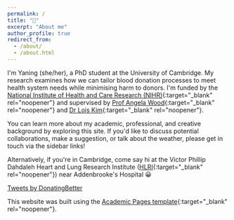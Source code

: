```yaml
---
permalink: /
title: "👋"
excerpt: "About me"
author_profile: true
redirect_from: 
  - /about/
  - /about.html
---
```


I'm Yaning (she/her), a PhD student at the University of Cambridge. My research examines how we can tailor blood donation processes to meet health system needs while minimising harm to donors. I'm funded by the [National Institute of Health and Care Research (NIHR)](https://www.nihr.ac.uk/){:target="_blank" rel="noopener"} and supervised by [Prof Angela Wood](https://www.phpc.cam.ac.uk/people/ceu-group/ceu-senior-academic-staff/angela-wood/){:target="_blank" rel="noopener"} and [Dr Lois Kim](https://www.phpc.cam.ac.uk/people/ceu-group/ceu-research-staff/lois-kim/){:target="_blank" rel="noopener"}.

You can learn more about my academic, professional, and creative background by exploring this site. If you'd like to discuss potential collaborations, make a suggestion, or talk about the weather, please get in touch via the sidebar links!

Alternatively, if you're in Cambridge, come say hi at the Victor Phillip Dahdaleh Heart and Lung Research Institute ([HLRI](https://www.hlri.cam.ac.uk/){:target="_blank" rel="noopener"}) near Addenbrooke's Hospital 😀

<a class="twitter-timeline" data-theme="light" href="https://twitter.com/DonatingBetter?ref_src=twsrc%5Etfw">Tweets by DonatingBetter</a> <script async src="https://platform.twitter.com/widgets.js" charset="utf-8"></script>

This website was built using the [Academic Pages template](https://academicpages.github.io/){:target="_blank" rel="noopener"}. 
